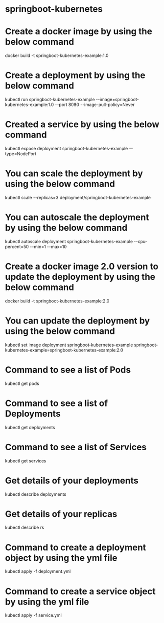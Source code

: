 # springboot-kubernetes

# Create a docker image by using the below command

docker build -t springboot-kubernetes-example:1.0

# Create a deployment by using the below command

kubectl run springboot-kubernetes-example --image=springboot-kubernetes-example:1.0 --port 8080 --image-pull-policy=Never

# Created a service by using the below command

kubectl expose deployment springboot-kubernetes-example --type=NodePort

# You can scale the deployment by using the below command

kubectl scale --replicas=3 deployment/springboot-kubernetes-example

# You can autoscale the deployment by using the below command

kubectl autoscale deployment springboot-kubernetes-example --cpu-percent=50 --min=1 --max=10

# Create a docker image 2.0 version to update the deployment by using the below command

docker build -t springboot-kubernetes-example:2.0

# You can update the deployment by using the below command

kubectl set image deployment springboot-kubernetes-example springboot-kubernetes-example=springboot-kubernetes-example:2.0

# Command to see a list of Pods

kubectl get pods

# Command to see a list of Deployments

kubectl get deployments

# Command to see a list of Services

kubectl get services

# Get details of your deployments

kubectl describe deployments

# Get details of your replicas

kubectl describe rs

# Command to create a deployment object by using the yml file

kubectl apply -f deployment.yml

# Command to create a service object by using the yml file

kubectl apply -f service.yml





